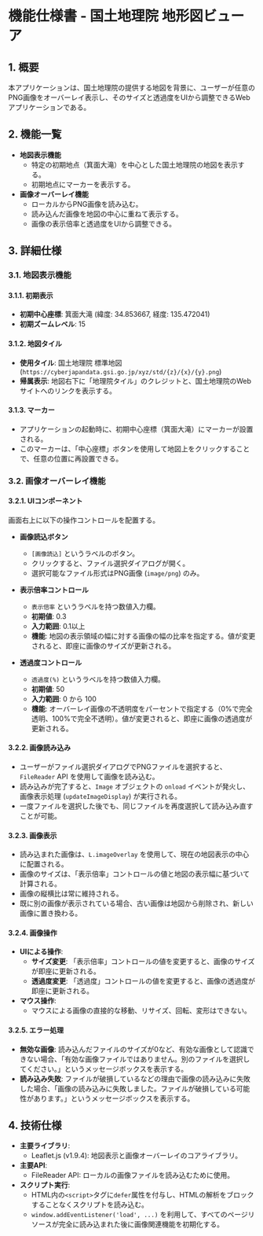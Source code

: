 # 機能仕様書 - 国土地理院 地形図ビューア

## 1. 概要

本アプリケーションは、国土地理院の提供する地図を背景に、ユーザーが任意のPNG画像をオーバーレイ表示し、そのサイズと透過度をUIから調整できるWebアプリケーションである。

## 2. 機能一覧

- **地図表示機能**
  - 特定の初期地点（箕面大滝）を中心とした国土地理院の地図を表示する。
  - 初期地点にマーカーを表示する。
- **画像オーバーレイ機能**
  - ローカルからPNG画像を読み込む。
  - 読み込んだ画像を地図の中心に重ねて表示する。
  - 画像の表示倍率と透過度をUIから調整できる。

## 3. 詳細仕様

### 3.1. 地図表示機能

#### 3.1.1. 初期表示

- **初期中心座標**: 箕面大滝 (緯度: 34.853667, 経度: 135.472041)
- **初期ズームレベル**: 15

#### 3.1.2. 地図タイル

- **使用タイル**: 国土地理院 標準地図 (`https://cyberjapandata.gsi.go.jp/xyz/std/{z}/{x}/{y}.png`)
- **帰属表示**: 地図右下に「地理院タイル」のクレジットと、国土地理院のWebサイトへのリンクを表示する。

#### 3.1.3. マーカー

- アプリケーションの起動時に、初期中心座標（箕面大滝）にマーカーが設置される。
- このマーカーは、「中心座標」ボタンを使用して地図上をクリックすることで、任意の位置に再設置できる。

### 3.2. 画像オーバーレイ機能

#### 3.2.1. UIコンポーネント

画面右上に以下の操作コントロールを配置する。

- **画像読込ボタン**
  - `[画像読込]` というラベルのボタン。
  - クリックすると、ファイル選択ダイアログが開く。
  - 選択可能なファイル形式はPNG画像 (`image/png`) のみ。

- **表示倍率コントロール**
  - `表示倍率` というラベルを持つ数値入力欄。
  - **初期値**: 0.3
  - **入力範囲**: 0.1以上
  - **機能**: 地図の表示領域の幅に対する画像の幅の比率を指定する。値が変更されると、即座に画像のサイズが更新される。

- **透過度コントロール**
  - `透過度(%)` というラベルを持つ数値入力欄。
  - **初期値**: 50
  - **入力範囲**: 0 から 100
  - **機能**: オーバーレイ画像の不透明度をパーセントで指定する（0%で完全透明、100%で完全不透明）。値が変更されると、即座に画像の透過度が更新される。

#### 3.2.2. 画像読み込み

- ユーザーがファイル選択ダイアログでPNGファイルを選択すると、`FileReader` API を使用して画像を読み込む。
- 読み込みが完了すると、`Image` オブジェクトの `onload` イベントが発火し、画像表示処理 (`updateImageDisplay`) が実行される。
- 一度ファイルを選択した後でも、同じファイルを再度選択して読み込み直すことが可能。

#### 3.2.3. 画像表示

- 読み込まれた画像は、`L.imageOverlay` を使用して、現在の地図表示の中心に配置される。
- 画像のサイズは、「表示倍率」コントロールの値と地図の表示幅に基づいて計算される。
- 画像の縦横比は常に維持される。
- 既に別の画像が表示されている場合、古い画像は地図から削除され、新しい画像に置き換わる。

#### 3.2.4. 画像操作

- **UIによる操作**:
  - **サイズ変更**: 「表示倍率」コントロールの値を変更すると、画像のサイズが即座に更新される。
  - **透過度変更**: 「透過度」コントロールの値を変更すると、画像の透過度が即座に更新される。
- **マウス操作**:
  - マウスによる画像の直接的な移動、リサイズ、回転、変形はできない。


#### 3.2.5. エラー処理

- **無効な画像**: 読み込んだファイルのサイズが0など、有効な画像として認識できない場合、「有効な画像ファイルではありません。別のファイルを選択してください。」というメッセージボックスを表示する。
- **読み込み失敗**: ファイルが破損しているなどの理由で画像の読み込みに失敗した場合、「画像の読み込みに失敗しました。ファイルが破損している可能性があります。」というメッセージボックスを表示する。

## 4. 技術仕様

- **主要ライブラリ**:
  - Leaflet.js (v1.9.4): 地図表示と画像オーバーレイのコアライブラリ。
- **主要API**:
  - FileReader API: ローカルの画像ファイルを読み込むために使用。
- **スクリプト実行**:
  - HTML内の`<script>`タグに`defer`属性を付与し、HTMLの解析をブロックすることなくスクリプトを読み込む。
  - `window.addEventListener('load', ...)` を利用して、すべてのページリソースが完全に読み込まれた後に画像関連機能を初期化する。